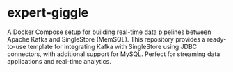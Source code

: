 # expert-giggle
A Docker Compose setup for building real-time data pipelines between Apache Kafka and SingleStore (MemSQL). This repository provides a ready-to-use template for integrating Kafka with SingleStore using JDBC connectors, with additional support for MySQL. Perfect for streaming data applications and real-time analytics.
